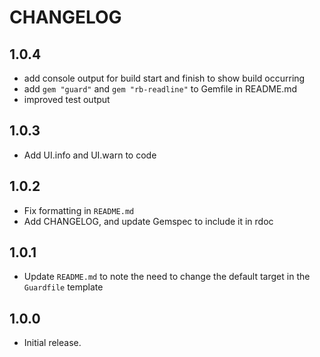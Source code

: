 # CHANGELOG

## 1.0.4
* add console output for build start and finish to show build occurring
* add `gem "guard"` and `gem "rb-readline"` to Gemfile in README.md
* improved test output

## 1.0.3
* Add UI.info and UI.warn to code

## 1.0.2
* Fix formatting in `README.md`
* Add CHANGELOG, and update Gemspec to include it in rdoc

## 1.0.1
* Update `README.md` to note the need to change the default target in the
`Guardfile` template

## 1.0.0
* Initial release.